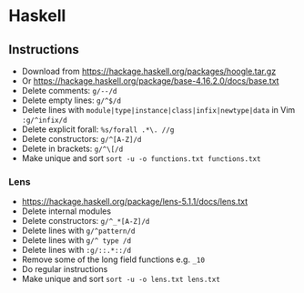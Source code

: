 # Haskell

## Instructions

- Download from <https://hackage.haskell.org/packages/hoogle.tar.gz>
- Or <https://hackage.haskell.org/package/base-4.16.2.0/docs/base.txt>
- Delete comments: `g/--/d`
- Delete empty lines: `g/^$/d`
- Delete lines with `module|type|instance|class|infix|newtype|data` in Vim `:g/^infix/d`
- Delete explicit forall: `%s/forall .*\. //g`
- Delete constructors: `g/^[A-Z]/d`
- Delete in brackets: `g/^\[/d`
- Make unique and sort `sort -u -o functions.txt functions.txt`

### Lens

- <https://hackage.haskell.org/package/lens-5.1.1/docs/lens.txt>
- Delete internal modules
- Delete constructors: `g/^_*[A-Z]/d`
- Delete lines with `g/^pattern/d`
- Delete lines with `g/^ type /d`
- Delete lines with `:g/::.*::/d`
- Remove some of the long field functions e.g. `_10`
- Do regular instructions
- Make unique and sort `sort -u -o lens.txt lens.txt`
